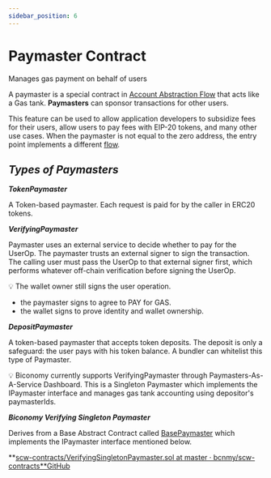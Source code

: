 ```yaml
---
sidebar_position: 6
---
```


# Paymaster Contract
Manages gas payment on behalf of users

A paymaster is a special contract in [Account Abstraction Flow](https://github.com/eth-infinitism/account-abstraction/blob/develop/eip/assets/eip-4337/image2.png) that acts like a Gas tank.  **Paymasters** can sponsor transactions for other users. 

This feature can be used to allow application developers to subsidize fees for their users, allow users to pay fees with EIP-20 tokens, and many other use cases. When the paymaster is not equal to the zero address, the entry point implements a different [flow](https://github.com/eth-infinitism/account-abstraction/blob/develop/eip/assets/eip-4337/image2.png).

## ***Types of Paymasters***

***TokenPaymaster***

A Token-based paymaster. Each request is paid for by the caller in ERC20 tokens.

***VerifyingPaymaster***

Paymaster uses an external service to decide whether to pay for the UserOp. The paymaster trusts an external signer to sign the transaction. The calling user must pass the UserOp to that external signer first, which performs whatever off-chain verification before signing the UserOp.


💡 The wallet owner still signs the user operation.
- the paymaster signs to agree to PAY for GAS.
- the wallet signs to prove identity and wallet ownership.


***DepositPaymaster***

A token-based paymaster that accepts token deposits. The deposit is only a safeguard: the user pays with his token balance. A bundler can whitelist this type of Paymaster.


💡 Biconomy currently supports VerifyingPaymaster through Paymasters-As-A-Service Dashboard. This is a Singleton Paymaster which implements the IPaymaster interface and manages gas tank accounting using depositor's paymasterIds.


***Biconomy Verifying Singleton Paymaster***

Derives from a Base Abstract Contract called [BasePaymaster](https://github.com/bcnmy/scw-contracts/blob/master/contracts/smart-contract-wallet/paymasters/BasePaymaster.sol) which implements the IPaymaster interface mentioned below.

**[scw-contracts/VerifyingSingletonPaymaster.sol at master · bcnmy/scw-contracts**GitHub](https://github.com/bcnmy/scw-contracts/blob/master/contracts/smart-contract-wallet/paymasters/verifying/singleton/VerifyingSingletonPaymaster.sol)




